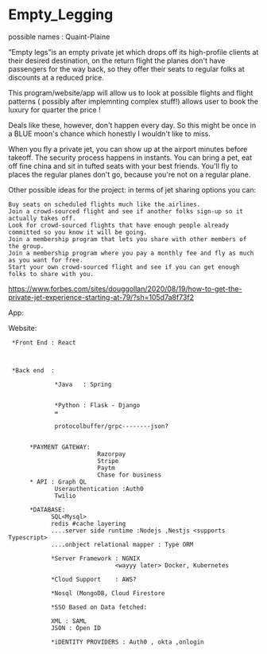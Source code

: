 # Empty_Legging
 possible names : Quaint-Plaine

"Empty legs"is an empty private jet which drops off its high-profile clients at their desired destination, on the return flight the planes don't have passengers for the way back, so they offer their seats to regular folks at discounts at a reduced price. 

This program/website/app will allow us to look at possible flights and flight patterns ( possibly after implemnting complex stuff!) allows user to book the luxury for quarter the price ! 

Deals like these, however, don't happen every day.
So this might be once in a BLUE moon's chance which honestly I wouldn't like to miss.

When you fly a private jet, you can show up at the airport minutes before takeoff. The security process happens in instants. You can bring a pet, eat off fine china and sit in tufted seats with your best friends. You'll fly to places the regular planes don't go, because you're not on a regular plane.


Other possible ideas for the project:
in terms of jet sharing options you can:

    Buy seats on scheduled flights much like the airlines.
    Join a crowd-sourced flight and see if another folks sign-up so it actually takes off.
    Look for crowd-sourced flights that have enough people already committed so you know it will be going.
    Join a membership program that lets you share with other members of the group.
    Join a membership program where you pay a monthly fee and fly as much as you want for free.
    Start your own crowd-sourced flight and see if you can get enough folks to share with you.
    
   
   https://www.forbes.com/sites/douggollan/2020/08/19/how-to-get-the-private-jet-experience-starting-at-79/?sh=105d7a8f73f2


App:




Website:


     *Front End : React 

     
     
     *Back end  : 
              
                 *Java   : Spring
                 
                 
                 *Python : Flask - Django
                 =
                 
                 protocolbuffer/grpc--------json?
                 
           
          *PAYMENT GATEWAY:
                             Razorpay
                             Stripe
                             Paytm
                             Chase for business
          * API : Graph QL
                 Userauthentication :Auth0
                 Twilio
           
          *DATABASE:
                SQL<Mysql>
                redis #cache layering
                ....server side runtime :Nodejs ,Nestjs <supports Typescript>
                ....onbject relational mapper : Type ORM
                
                *Server Framework : NGNIX
                                  <wayyy later> Docker, Kubernetes
                
                *Cloud Support    : AWS?
                
                *Nosql (MongoDB, Cloud Firestore
                
                *SSO Based on Data fetched:
                
                XML : SAML
                JSON : Open ID
                
                *iDENTITY PROVIDERS : Auth0 , okta ,onlogin
                
                
          
